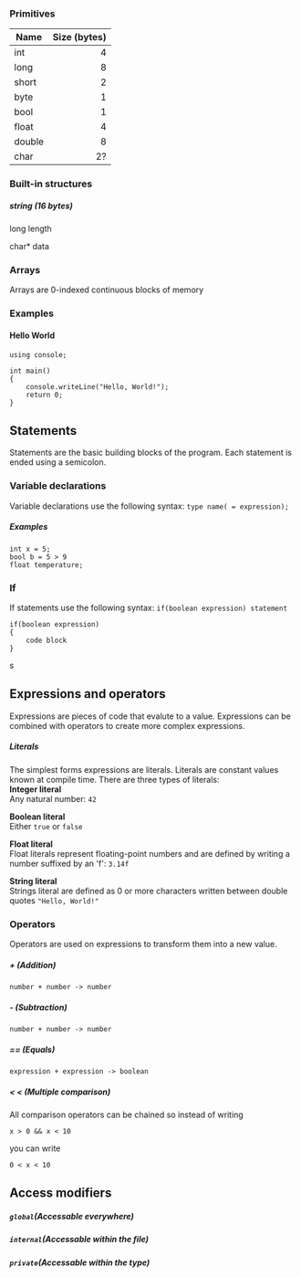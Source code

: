 ### Primitives

| Name    | Size (bytes) |
| ------- | -----------: |
| int     | 4            |
| long    | 8            |
| short   | 2            |
| byte    | 1            |
| bool    | 1            |
| float   | 4            |
| double  | 8            |
| char    | 2?           |


### Built-in structures
##### string (16 bytes)
long length

char* data




### Arrays
Arrays are 0-indexed continuous blocks of memory


### Examples
#### Hello World

```
using console;

int main()
{
	console.writeLine("Hello, World!");
	return 0;
}
```

## Statements
Statements are the basic building blocks of the program.
Each statement is ended using a semicolon.

### Variable declarations
Variable declarations use the following syntax:
```type name( = expression);```
##### Examples
```int x = 5;```  
```bool b = 5 > 9```  
```float temperature;```  

### If
If statements use the following syntax:
```if(boolean expression) statement```
```
if(boolean expression)
{
	code block
}
```

s

## Expressions and operators
Expressions are pieces of code that evalute to a value.
Expressions can be combined with operators to create more complex expressions.

##### Literals
The simplest forms expressions are literals. Literals are
constant values known at compile time.
There are three types of literals:  
**Integer literal**  
Any natural number: ```42```

**Boolean literal**  
Either ```true``` or ```false```

**Float literal**  
Float literals represent floating-point numbers and are
defined by writing a number suffixed by an 'f': ```3.14f```

**String literal**  
Strings literal are defined as 0 or more characters written between
double quotes ```"Hello, World!"```

### Operators
Operators are used on expressions to transform them into a new value.

##### + (Addition)
```
number + number -> number
```

##### - (Subtraction)
```
number + number -> number
```

##### == (Equals)
```
expression + expression -> boolean
```


##### < < (Multiple comparison)
All comparison operators can be chained
so instead of writing
```
x > 0 && x < 10
```
you can write
```
0 < x < 10
```

## Access modifiers
##### ```global```(Accessable everywhere)
##### ```internal```(Accessable within the file)
##### ```private```(Accessable within the type)